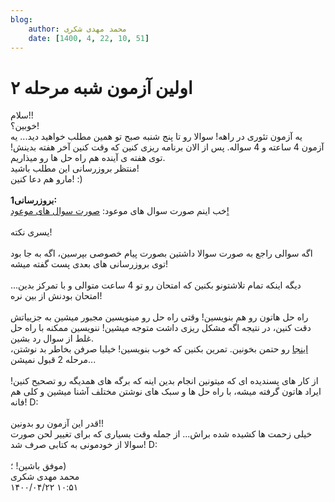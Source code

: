 ```yaml
---
blog:
    author: محمد مهدی شکری
    date: [1400, 4, 22, 10, 51]
---
```

# اولین آزمون شبه مرحله ۲

<div class="cnt">
سلام!!<div>خوبین؟!</div>
<div>یه آزمون تئوری در راهه! سوالا رو تا پنج شنبه صبح تو همین مطلب خواهید دید... یه آزمون 4 ساعته و 4 سواله. پس از الان برنامه ریزی کنین که وقت کنین آخر هفته بدینش! توی هفته ی آینده هم راه حل ها رو میذاریم.</div>
<div>منتظر بروزرسانی این مطلب باشید!</div>
<div>مارو هم دعا کنین! :)<br/><br/><b>بروزرسانی1:</b><br/>خب اینم صورت سوال های موعود: <a href="http://bayanbox.ir/info/2822684523277906826/theory-1" target="_blank">صورت سوال های موعود!</a><br/><br/>یسری نکته!<br/><br/>اگه سوالی راجع به صورت سوالا داشتین بصورت پیام خصوصی بپرسین، اگه به جا بود توی بروزرسانی های بعدی پست گفته میشه!<br/><br/>دیگه اینکه تمام تلاشتونو بکنین که امتحان رو تو 4 ساعت متوالی و با تمرکز بدین... امتحان بودنش از بین نره!<br/><br/>راه حل هاتون رو هم بنویسین! وقتی راه حل رو مینویسین مجبور میشین به جزییاتش دقت کنین، در نتیجه اگه مشکل ریزی داشت متوجه میشین! ننویسین ممکنه با راه حل غلط از سوال رد بشین. <br/><a href="http://opedia.ir/%D8%A2%D9%85%D9%88%D8%B2%D8%B4/%D8%A2%D9%85%D8%A7%D8%AF%D9%87%E2%80%8C%D8%B3%D8%A7%D8%B2%DB%8C_%D8%A8%D8%B1%D8%A7%DB%8C_%D8%A7%D9%84%D9%85%D9%BE%DB%8C%D8%A7%D8%AF/%D8%B1%D9%88%D8%B4_%D9%86%D9%88%D8%B4%D8%AA%D9%86_%D8%A7%D8%AB%D8%A8%D8%A7%D8%AA">اینجا</a> رو حتمن بخونین. تمرین بکنین که خوب بنویسین! خیلیا صرفن بخاطر بد نوشتن، مرحله 2 قبول نمیشن...<br/><br/>از کار های پسندیده ای که میتونین انجام بدین اینه که برگه های همدیگه رو تصحیح کنین! ایراد هاتون گرفته میشه، با راه حل ها و سبک های نوشتن مختلف آشنا میشین و کلی هم فانه! D:<br/><br/>قدر این آزمون رو بدونین!!</div>
<div>خیلی زحمت ها کشیده شده براش... از جمله وقت بسیاری که برای تغییر لحن صورت سوالا از خودمونی به کتابی صرف شد! D:</div>
<div><br/></div>
<div>موفق باشین! ؛)<br/>
</div>
</div>

<div class="blog-info">
    <div class="blog-author">محمد مهدی شکری</div>
    <div class="blog-date">۱۴۰۰/۰۴/۲۲ ۱۰:۵۱</div>
</div>

